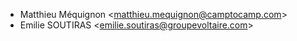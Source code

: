 - Matthieu Méquignon \<<matthieu.mequignon@camptocamp.com>\>
- Emilie SOUTIRAS \<<emilie.soutiras@groupevoltaire.com>\>
